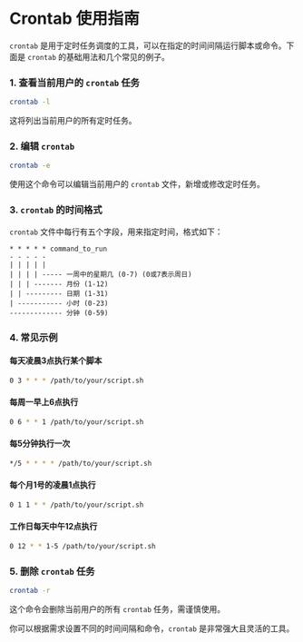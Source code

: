 

# Crontab 使用指南

`crontab` 是用于定时任务调度的工具，可以在指定的时间间隔运行脚本或命令。下面是 `crontab` 的基础用法和几个常见的例子。

### 1. 查看当前用户的 `crontab` 任务
```bash
crontab -l
```
这将列出当前用户的所有定时任务。

### 2. 编辑 `crontab`
```bash
crontab -e
```
使用这个命令可以编辑当前用户的 `crontab` 文件，新增或修改定时任务。

### 3. `crontab` 的时间格式

`crontab` 文件中每行有五个字段，用来指定时间，格式如下：

```
* * * * * command_to_run
- - - - -
| | | | |
| | | | ----- 一周中的星期几 (0-7) (0或7表示周日)
| | | ------- 月份 (1-12)
| | --------- 日期 (1-31)
| ----------- 小时 (0-23)
------------- 分钟 (0-59)
```

### 4. 常见示例

#### 每天凌晨3点执行某个脚本
```bash
0 3 * * * /path/to/your/script.sh
```

#### 每周一早上6点执行
```bash
0 6 * * 1 /path/to/your/script.sh
```

#### 每5分钟执行一次
```bash
*/5 * * * * /path/to/your/script.sh
```

#### 每个月1号的凌晨1点执行
```bash
0 1 1 * * /path/to/your/script.sh
```

#### 工作日每天中午12点执行
```bash
0 12 * * 1-5 /path/to/your/script.sh
```

### 5. 删除 `crontab` 任务
```bash
crontab -r
```
这个命令会删除当前用户的所有 `crontab` 任务，需谨慎使用。

你可以根据需求设置不同的时间间隔和命令，`crontab` 是非常强大且灵活的工具。